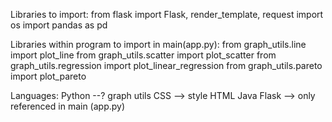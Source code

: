Libraries to import:
from flask import Flask, render_template, request
import os
import pandas as pd

Libraries within program to import in main(app.py):
from graph_utils.line import plot_line
from graph_utils.scatter import plot_scatter
from graph_utils.regression import plot_linear_regression
from graph_utils.pareto import plot_pareto

Languages:
Python --? graph utils
CSS --> style
HTML
Java
Flask --> only referenced in main (app.py)
